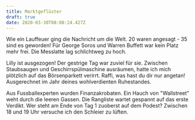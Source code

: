 ```yaml
---
title: Marktgeflüster
draft: true
date: 2020-03-30T08:08:24.427Z
---
```

Wie ein Lauffeuer ging die Nachricht um die Welt. 20 waren angesagt - 35 sind es geworden! Für George Soros und Warren Buffett war kein Platz mehr frei. Die Messlatte lag schlichtweg zu hoch.

Lilly ist ausgezogen! Der gestrige Tag war zuviel für sie. Zwischen Staubsaugen und Geschirrspülmaschine ausräumen, hatte ich mich plötzlich auf das Börsenparkett verirrt. Raffi, was hast du dir nur angetan! Ausgerechnet im Jahr deines wohlverdienten Ruhestandes.

Aus Fussballexperten wurden Finanzakrobaten. Ein Hauch von "Wallstreet" weht durch die leeren Gassen. Die Rangliste wartet gespannt auf das erste Verdikt. Wer steht am Ende von Tag 1 zuoberst auf dem Podest? Zwischen 18 und 19 Uhr versuche ich den Schleier zu lüften.